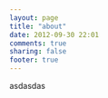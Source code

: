 ```yaml
---
layout: page
title: "about"
date: 2012-09-30 22:01
comments: true
sharing: false
footer: true
---
```


asdasdas
